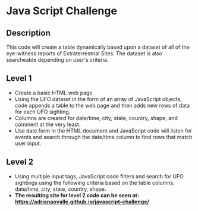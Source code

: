 # Java Script Challenge

## Description
This code will create a table dynamically based upon a dataset of all of the eye-witness reports of Extraterrestrial Sites. The dataset is also searcheable depending on user's  criteria.

## Level 1
* Create a basic HTML web page 
* Using the UFO dataset  in the form of an array of JavaScript objects, code appends a table to the web page and then adds new rows of data for each UFO sighting.
* Columns are created for date/time, city, state, country, shape, and comment at the very least.
* Use  date form in the HTML document and JavaScript code will listen for events and search through the date/time column to find rows that match user input.

## Level 2
* Using multiple input tags, JavaScript code filters and search for UFO sightings using the following criteria based on the table columns: date/time, city, state, country, shape.
* <b> The resulting site for level 2 code can be seen at: https://adrianaovalle.github.io/javascript-challenge/ </b>

